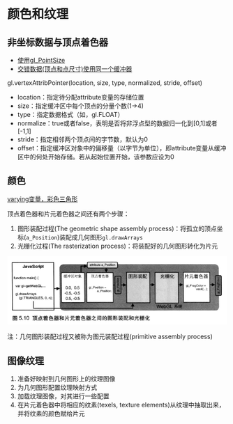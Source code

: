 # 颜色和纹理

## 非坐标数据与顶点着色器

- [使用gl_PointSize](01pntsizes.html)
- [交错数据(顶点和点尺寸)使用同一个缓冲器](01pntsizes.html)

gl.vertexAttribPointer(location, size, type, normalized, stride, offset)

- location：指定待分配attribute变量的存储位置
- size：指定缓冲区中每个顶点的分量个数(1->4)
- type：指定数据格式（如，gl.FLOAT）
- normalize：true或者false，表明是否将非浮点型的数据归一化到[0,1]或者[-1,1]
- stride：指定相邻两个顶点间的字节数，默认为0
- offset：指定缓冲区对象中的偏移量（以字节为单位），即attribute变量从缓冲区中的何处开始存储。若从起始位置开始，该参数应设为0


## 颜色

[varying变量，彩色三角形](03pntcolors.html)

顶点着色器和片元着色器之间还有两个步骤：

1. 图形装配过程(The geometric shape assembly process)：将孤立的顶点坐标(`a_Position`)装配成几何图形`gl.drawArrays`
2. 光栅化过程(The rasterization process)：将装配好的几何图形转化为片元

![顶点着色器和片元着色器过程](images/drawcolor.png)

注：几何图形装配过程又被称为图元装配过程(primitive assembly process)

## 图像纹理

1. 准备好映射到几何图形上的纹理图像
2. 为几何图形配置纹理映射方式
3. 加载纹理图像，对其进行一些配置
4. 在片元着色器中将相应的纹素(texels, texture elements)从纹理中抽取出来，并将纹素的颜色赋给片元